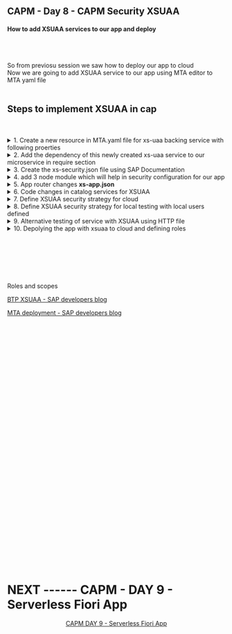 ## CAPM - Day 8 - CAPM Security XSUAA 

#### How to add XSUAA services to our app and deploy 

</br>
</br>

So from previosu session we saw how to deploy our app to cloud 
</br> Now we are going to add XSUAA service to our app using MTA editor to MTA yaml file
</br>
</br>

## Steps to implement XSUAA in cap 
</br>
</br>

<details>
<summary> 1. Create a new resource in MTA.yaml file for xs-uaa backing service with following proerties  </summary>
</br>
</br>
	- name == capp-xsuaa
	- service == xsuaa
	- service-plan == application
	- path == ./xs-security.json
</br>
</br>
	
```yaml
  - name: capp-xsuaa
    type: org.cloudfoundry.managed-service
    parameters:
      service: xsuaa
      service-plan: application
      path: ./xs-security.json
      config:
        xsappname: capp-${org}-${space}
        tenant-mode: dedicated
```
</br>
</br>

Using MTA yaml editor from the BAS open the MTA.yaml file and make the following changes
</br>
</br>
<img src="./files/capmd8-1.png" >
</br>
</br>
Define XSUAA section in MTA yaml file  
</br>
</br>
<img src="./files/capmd8-2.png" >
</br>
</br>
Add managed services type for XSUAA 
</br>
</br>
<img src="./files/capmd8-3.png" >
</br>
</br>
define the essential properties as shown below 
</br>
</br>
<img src="./files/capmd8-4.png" >
</br>
</br>
</details>

  

<details>
<summary> 2. Add the dependency of this newly created xs-uaa service to our microservice in require section </summary>
</br>
</br>
Add xsuaa aunthentication to SRV module and UI module in MTA yaml file as shown below

</br>
</br>
<img src="./files/capmd8-9.png" >
</br>
</br>
<img src="./files/capmd8-10.png" >
</br>
</br>
The finla file should look like this 
</br>
</br>
<img src="./files/capmd8-4a.png" >
</br>
</br>

## mta.yaml (final) 
</br>
</br>

```yaml
_schema-version: '3.1'
ID: capp
version: 1.0.0
description: "A simple CAP project."
parameters:
  enable-parallel-deployments: true
build-parameters:
  before-all:
    - builder: custom
      commands:
        - npx cds build --production
modules:
# start of UI Module code
  - name: capp-ui
    type: nodejs
    path: app
    parameters:
      buildpack: nodejs_buildpack
    build-parameters:
      builder: npm-ci
    requires:
      - name: srv-api
        group: destinations
        properties:
          name: srv-api
          strictSSL: true
          forwardAuthToken: true
          url: '~{srv-url}'
      - name: capp-xsuaa 
# end of UI Module code
# -----------------------------------
# start of SRV Module code
  - name: capp-srv
    type: nodejs
    path: gen/srv
    parameters:
      buildpack: nodejs_buildpack
    build-parameters:
      builder: npm
    provides:
      - name: srv-api # required by consumers of CAP services (e.g. approuter)
        properties:
          srv-url: ${default-url}
    requires:
      - name: capp-db
      - name: capp-xsuaa 

# end of SRV Module code
# -----------------------------------
# start of DB - deployer Module code
  - name: capp-db-deployer
    type: hdb
    path: gen/db
    parameters:
      buildpack: nodejs_buildpack
    requires:
      - name: capp-db

# end of DB - deployer Module code
# -----------------------------------
# start of DB Module code
resources:
  - name: capp-db
    type: com.sap.xs.hdi-container
    parameters:
      service: hana
      service-plan: hdi-shared
# end of DB Module code
# -----------------------------------
# start of XSUAA Module code
  - name: capp-xsuaa
    type: org.cloudfoundry.managed-service
    parameters:
      service: xsuaa
      service-plan: application
      path: ./xs-security.json
      config:
        xsappname: capp-${org}-${space}
        tenant-mode: dedicated
# -----------------------------------
# end of XSUAA Module code
```

</br>
</br> 
</details>


<details>
<summary> 3. Create the xs-security.json file using SAP Documentation </summary>
</br>
</br>
Create a new file named xs-security.json as shown below 
</br>
</br>
<img src="./files/capmd8-5.png" >
<img src="./files/capmd8-6.png" > 
</br>
</br>

- SAP BTP documentation : [xs-security.json document SAP](https://help.sap.com/docs/btp/sap-business-technology-platform/application-security-descriptor-configuration-syntax)
- Add 2 roles - viewer and the Admin role.
- Viewer role and Admin roles are defined to demonstrate example of row level security for the app.

</br>
</br>

## xs-security.json
</br>
</br>

```json
{
  "xsappname": "mycapapp",
  "tenant-mode": "dedicated",
  "scopes": [
    {
      "name": "$XSAPPNAME.Viewer",
      "description": "someone can view data using this scope"
    },
    {
      "name": "$XSAPPNAME.Admin",
      "description": "someone can perform CURD on data using this scope"
    }
  ],
  "attributes": [
    {
      "name": "BankName",
      "description": "Bank Name property",
      "valueType": "string"
    }
  ],
  "role-templates": [
    {
      "name": "Viewer",
      "description": "View all data from our Catalog service",
      "default-role-name": "Viewer: Authorized to Read All Data",
      "scope-references": [
        "$XSAPPNAME.Viewer"
      ],
      "attribute-references": [
        {
          "name": "BankName"
        }
      ]
    },
    {
      "name": "Admin",
      "description": "Edit, delete all data from service",
      "scope-references": [
        "$XSAPPNAME.Admin"
      ]
    }
  ],
  "authorities": [
    "$ACCEPT_GRANTED_AUTHORITIES"
  ],
  "oauth2-configuration": {
    "token-validity": 9000,
    "redirect-uris": [
      "https://*.cfapps.us10-001.hana.ondemand.com/login/callback"
    ]
  },
  "xsenableasyncservice": "true"
}
```
</br>
</br>
</details>
 

<details>
<summary>4. add 3 node module which will help in security configuration for our app </summary>
</br>

- npm install passport 
- npm install @sap/xssec 
- npm install @sap/xsenv
</br>
</br> 
</details>

<details>
<summary> 5. App router changes <b>xs-app.json</b> </summary>
</br>
</br>
We need to inform app router to contact Xsuaa to mandate the use of JWT token in <b> xs-app.json </b> file
</br> Change authenticationMethod : route and add ( "auhenticationType" : "xsuaa"" )
</br>
</br>   
<img src="./files/capmd8-7.png" >
</br>
</br>
<img src="./files/capmd8-8.png" >
</br>
</br>

## xs-app.json
</br>
</br>

```json
{
    "welcomeFile": "purchaseorderapp/webapp/",
    "authenticationMethod": "route",
    "sessionTimeout": 100,
    "pluginMetadataEndpoint": "/metadata",
    "routes": [
      {
        "source": "^/purchaseorderapp/webapp/(.*)",
        "target": "$1",
        "localDir": "purchaseorderapp/webapp/",
        "authenticationType": "xsuaa"
      },
      {
        "source": "^/(.*)$",
        "destination": "srv-api",
        "authenticationType": "xsuaa"
      }
    ]
  }
```

</br>
</br> 
</details>

<details>
<summary> 6. Code changes in catalog services for XSUAA </summary>
</br>
We need to secure our resource to only use authenticated user, hence we need to add an annotation in catalog services
   </br> ( requires : 'authenticated-user')
</br>
</br>
<img src="./files/capmd8-15a.png" >
</br>
</br>

adding restriction to read employee set 
</br>
</br>
<img src="./files/capmd8-15b.png" > 
</br>
</br>
</details>


<details>
<summary> 7. Define XSUAA security strategy for cloud </summary>
</br>
We need to tell system that if we run app in cloud foundry BTP (production environemnt) 
</br> use JWT strategy for security. by defining it in package.json
</br>
	
by defining following block of code in package.json
</br>
</br>

```json

 "cds": {
    "requires": {
      "db": {
        "kind": "hana",
        "credentials": {
          "database": "dan-key"
        }
      },
.      "auth":{
.        "[production]":{
.          "strategy": "JWT"
.        }
      }
    }
  },

```

</br>
</br>
</details>

<details>
<summary> 8. Define XSUAA security strategy for local testing with local users defined </summary>
</br>
</br>
authentication strategies section can be located in following CAPIRE document link
</br>

[Capire Authentication document ](https://cap.cloud.sap/docs/node.js/authentication#enforcement)     
</br>
</br>
<img src="./files/capmd8-14.png" > 
</br>
</br>
</br>
Add following block of code under cds section in <b> package.json </b> and test it locally,
Production deployment of app will check JWT token, local XSUAA test will check for mentioned users
</br>
</br>

```json

  "cds": {
    "requires": {
      "db": {
        "kind": "hana",
        "credentials": {
          "database": "dan-key"
        }
      },
.      "auth":{
.        "[production]":{
.          "strategy": "JWT"
.        },
.        "[development]":{
.         "strategy": "mock",
.         "users":{           
.          }
        }
      }
    }
  },

```

</br>
Testing 
</br>
<img src="./files/capmd8-16.png" > 
<img src="./files/capmd8-17.png" > 
<img src="./files/capmd8-18.png" > 
</br>

Add the user section with user name and assign : Viewer role and test 
</br>
</br>
</br>

```json

"users":{
            "dante":{
              "roles":["Viewer"],
              "userAttributes":{}
            },
            "dan":{
              "roles":[],
              "userAttributes":{}              
            }
          }

```

<img src="./files/capmd8-19.png" > 
<img src="./files/capmd8-20.png" > 
<img src="./files/capmd8-21.png" > 
<img src="./files/capmd8-22.png" > 
</br>
</br>

## package.json (with complete changes)
</br>
</br>

```json
{
  "name": "dan",
  "version": "1.0.0",
  "description": "A simple CAP project.",
  "repository": "<Add your repository here>",
  "license": "UNLICENSED",
  "private": true,
  "dependencies": {
    "@sap/cds": "^7",
    "@sap/cds-hana": "^2",
    "@sap/cds-odata-v2-adapter-proxy": "^1.9.21",
    "@sap/xssec": "^3",
    "passport": "^0"
  },
  "devDependencies": {
    "@cap-js/sqlite": "^1.2.1",
    "@sap/cds-dk": "^7",
    "@sap/ux-specification": "^1.108.14"
  },
  "scripts": {
    "start": "cds-serve",
    "deploy": "cds deploy --to hana:dorimon --profile hybrid",
    "run": "cds watch --profile hybrid",
    "watch-purchaseorderapp": "cds watch --open purchaseorderapp/webapp/index.html?sap-ui-xx-viewCache=false"
  },
  "sapux": [
    "app/purchaseorderapp"
  ],
  "cds": {
    "requires": {
      "[hybrid]": {
        "db": "hana"
      },
      "auth":{
        "[production]":{
          "strategy": "JWT"
        },
        "[development]":{
          "strategy": "mock",
          "users": {
            "anubhav":{
              "roles":["Viewer"],
              "userAttributes":{
                "BankName":["$UNRESTRICTED"]
              }
            },
            "ananya":{
              "roles":["Viewer"],
              "userAttributes":{
                "BankName":["My Bank of London","My Bank of New York","My Bank of San Francisco"]
              }
            }
          }
        }
      }
    },
    "auth": "xsuaa"
  }
}

```
</br>
</br>

<img src="./files/capmd8-27.png" > 
</br>
</br>
</details>


<details>
<summary> 9. Alternative testing of service with XSUAA using HTTP file</summary>
</br>
</br>
<img src="./files/capmd8-23.png" > 
<img src="./files/capmd8-24.png" > 
</br>
</br>

This is example for authentication failed (temporarily) edited the packge.json file to show how error occurs
</br>
</br>
<img src="./files/capmd8-25.png" > 
</br>
</details>


<details>
<summary> 10. Depolying the app with xsuaa to cloud and defining roles </summary>
</br>
</br>

- Right click the mta.yaml file and select "Build MTA project"
- mta_archives section of the app contains *.mtar file - right clikc and select "Deploy MTA archive"
</br>
</br>

post deployment if any errors encountered use th following comamdnto check the logs specifically
</br> command to check the logs of failed deployment 
</br>

actual commands 
```bat 
cf logs <appname>-ui --recent
cf logs <appname>-srv --recent
cf logs <appname>-db --recent
cf logs <appname>-bd-deployer --recent
```

with app name 
```bat 
cf logs dante-ui --recent
cf logs dante-srv --recent
cf logs dante-db --recent
cf logs dante-db-deployer --recent

```
</br>
</br>

- SAP BTP cloud foundry will allow the user to access the App from ui without any issues
- But if the service (srv) is accessed it wont allow the user to see the data
- In order to see the data set we need to define the user roles (earlier in catalog service we defined only role for employee set)
- We need to define the same roles in security-roles, role collection section so employee set can be accessed
</br> (by defauly all data sets wont be accessible in cloud environment if we have defined a role and mentioend that role in catalog service only that can be accessed)

</details>


<!--

</br>
</br>

``` cds 
	


``` 

</br>
</br>
<img src="./files/capmd7-1.png" >
</br>
</br>

## MyService.js 
</br>
</br>

```js



```
</br>
<img src="./files/capmd7-2.png" >
</br>
</br>



<details>
<summary> <b> ALL CODE CHANGES - TODAY SESSION </b> </summary>
</br>
</br>

</br>
</br>

</br>
</br>
</details>


-->

</br>
</br>
</br>


</br>
</br>
</br>

Roles and scopes 

[BTP XSUAA - SAP developers blog](https://developers.sap.com/tutorials/btp-app-prepare-xsuaa.html)

[MTA deployment - SAP developers blog](https://developers.sap.com/tutorials/btp-app-cap-mta-deployment.html)

</br>
</br>
</br>
</br>
</br>
</br>
</br>
</br>
</br>
</br>
</br>
</br>
</br>
</br>
</br>
</br>
</br>
</br>
</br>
</br>
</br>
</br>
</br>
</br>
</br>


</br>
</br>
</br>
</br>
</br>
</br>
</br>
</br>

# NEXT ------ CAPM - DAY 9 - Serverless Fiori App

<p align="center"> 
<a href="https://github.com/Octavius-Dante/Tetra_Proxima/tree/main/CAPM-DAY-8"> CAPM DAY 9 - Serverless Fiori App</a> 
</p>
